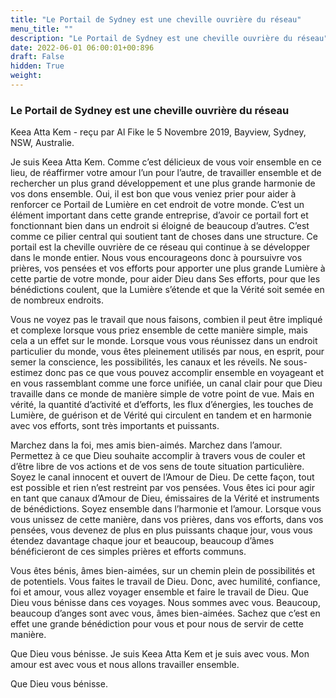 ```yaml
---
title: "Le Portail de Sydney est une cheville ouvrière du réseau"
menu_title: ""
description: "Le Portail de Sydney est une cheville ouvrière du réseau"
date: 2022-06-01 06:00:01+00:896
draft: False
hidden: True
weight:
---
```

### Le Portail de Sydney est une cheville ouvrière du réseau

Keea Atta Kem - reçu par Al Fike le 5 Novembre 2019, Bayview, Sydney, NSW, Australie.

Je suis Keea Atta Kem. Comme c’est délicieux de vous voir ensemble en ce lieu, de réaffirmer votre amour l’un pour l’autre, de travailler ensemble et de rechercher un plus grand développement et une plus grande harmonie de vos dons ensemble. Oui, il est bon que vous veniez prier pour aider à renforcer ce Portail de Lumière en cet endroit de votre monde. C’est un élément important dans cette grande entreprise, d’avoir ce portail fort et fonctionnant bien dans un endroit si éloigné de beaucoup d’autres. C’est comme ce pilier central qui soutient tant de choses dans une structure. Ce portail est la cheville ouvrière de ce réseau qui continue à se développer dans le monde entier. Nous vous encourageons donc à poursuivre vos prières, vos pensées et vos efforts pour apporter une plus grande Lumière à cette partie de votre monde, pour aider Dieu dans Ses efforts, pour que les bénédictions coulent, que la Lumière s’étende et que la Vérité soit semée en de nombreux endroits.

Vous ne voyez pas le travail que nous faisons, combien il peut être impliqué et complexe lorsque vous priez ensemble de cette manière simple, mais cela a un effet sur le monde. Lorsque vous vous réunissez dans un endroit particulier du monde, vous êtes pleinement utilisés par nous, en esprit, pour semer la conscience, les possibilités, les canaux et les réveils. Ne sous-estimez donc pas ce que vous pouvez accomplir ensemble en voyageant et en vous rassemblant comme une force unifiée, un canal clair pour que Dieu travaille dans ce monde de manière simple de votre point de vue. Mais en vérité, la quantité d’activité et d’efforts, les flux d’énergies, les touches de Lumière, de guérison et de Vérité qui circulent en tandem et en harmonie avec vos efforts, sont très importants et puissants.

Marchez dans la foi, mes amis bien-aimés. Marchez dans l’amour. Permettez à ce que Dieu souhaite accomplir à travers vous de couler et d’être libre de vos actions et de vos sens de toute situation particulière. Soyez le canal innocent et ouvert de l’Amour de Dieu. De cette façon, tout est possible et rien n’est restreint par vos pensées. Vous êtes ici pour agir en tant que canaux d’Amour de Dieu, émissaires de la Vérité et instruments de bénédictions. Soyez ensemble dans l’harmonie et l’amour. Lorsque vous vous unissez de cette manière, dans vos prières, dans vos efforts, dans vos pensées, vous devenez de plus en plus puissants chaque jour, vous vous étendez davantage chaque jour et beaucoup, beaucoup d’âmes bénéficieront de ces simples prières et efforts communs.

Vous êtes bénis, âmes bien-aimées, sur un chemin plein de possibilités et de potentiels. Vous faites le travail de Dieu. Donc, avec humilité, confiance, foi et amour, vous allez voyager ensemble et faire le travail de Dieu. Que Dieu vous bénisse dans ces voyages. Nous sommes avec vous. Beaucoup, beaucoup d’anges sont avec vous, âmes bien-aimées. Sachez que c’est en effet une grande bénédiction pour vous et pour nous de servir de cette manière.

Que Dieu vous bénisse. Je suis Keea Atta Kem et je suis avec vous. Mon amour est avec vous et nous allons travailler ensemble.

Que Dieu vous bénisse.
